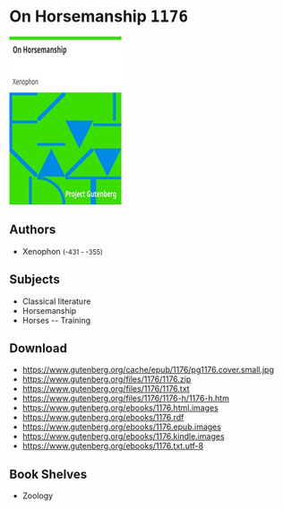 # On Horsemanship <kbd>1176</kbd>

![](./cover.medium.jpg "")

## Authors


 - Xenophon <small>(-431 - -355)</small>

## Subjects


 - Classical literature
 - Horsemanship
 - Horses -- Training

## Download


 - https://www.gutenberg.org/cache/epub/1176/pg1176.cover.small.jpg
 - https://www.gutenberg.org/files/1176/1176.zip
 - https://www.gutenberg.org/files/1176/1176.txt
 - https://www.gutenberg.org/files/1176/1176-h/1176-h.htm
 - https://www.gutenberg.org/ebooks/1176.html.images
 - https://www.gutenberg.org/ebooks/1176.rdf
 - https://www.gutenberg.org/ebooks/1176.epub.images
 - https://www.gutenberg.org/ebooks/1176.kindle.images
 - https://www.gutenberg.org/ebooks/1176.txt.utf-8

## Book Shelves


 - Zoology
